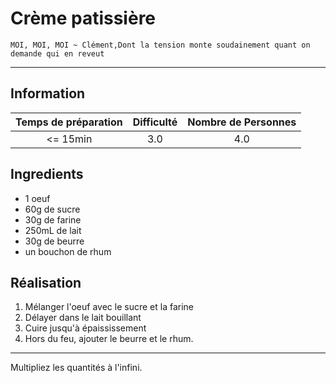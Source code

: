 # Crème patissière

`MOI, MOI, MOI ~ Clément,Dont la tension monte soudainement quant on demande qui en reveut`

---

## Information

| Temps de préparation  | Difficulté    | Nombre de Personnes |
|:---------------------:|:-------------:|:-------------------:|
| <= 15min            | 3.0  | 4.0        |

## Ingredients

- 1 oeuf
- 60g de sucre
- 30g de farine
- 250mL de lait
- 30g de beurre
- un bouchon de rhum


## Réalisation

1. Mélanger l'oeuf avec le sucre et la farine
1. Délayer dans le lait bouillant
1. Cuire jusqu'à épaississement
1. Hors du feu, ajouter le beurre et le rhum.


---

Multipliez les quantités à l'infini.
